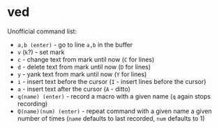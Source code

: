 # ved
Unofficial command list:
- `a,b (enter)` - go to line `a,b` in the buffer
- `v` (`k`?) - set mark
- `c` - change text from mark until now (`C` for lines)
- `d` - delete text from mark until now (`D` for lines)
- `y` - yank text from mark until now (`Y` for lines)
- `i` - insert text before the cursor (`I` - insert lines before the cursor)
- `a` - insert text after the cursor (`A` - ditto)
- `q(name) (enter)` - record a macro with a given name (`q` again stops recording)
- `Q(name)(num) (enter)` - repeat command with a given name a given number of times (`name` defaults to last recorded, `num` defaults to 1)
